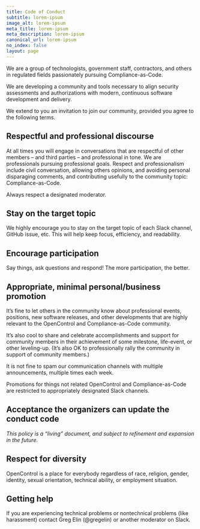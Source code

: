 ```yaml
---
title: Code of Conduct
subtitle: lorem-ipsum
image_alt: lorem-ipsum
meta_title: lorem-ipsum
meta_description: lorem-ipsum
canonical_url: lorem-ipsum
no_index: false
layout: page
---
```

We are a group of technologists, government staff, contractors, and others in regulated fields passionately pursuing Compliance-as-Code.

We are developing a community and tools necessary to align security assessments and authorizations with modern, continuous software development and delivery.

We extend to you an invitation to join our community, provided you agree to the following terms.

## Respectful and professional discourse

At all times you will engage in conversations that are respectful of other members – and third parties – and professional in tone. We are professionals pursuing professional goals. Respect and professionalism include civil conversation, allowing others opinions, and avoiding personal disparaging comments, and contributing usefully to the community topic: Compliance-as-Code.

Always respect a designated moderator.

## Stay on the target topic

We highly encourage you to stay on the target topic of each Slack channel, GitHub issue, etc. This will help keep focus, efficiency, and readability.

## Encourage participation

Say things, ask questions and respond! The more participation, the better.

## Appropriate, minimal personal/business promotion

It’s fine to let others in the community know about professional events, positions, new software releases, and other developments that are highly relevant to the OpenControl and Compliance-as-Code community.

It’s also cool to share and celebrate accomplishments and support for community members in their achievement of some milestone, life-event, or other leveling-up. (It’s also OK to professionally rally the community in support of community members.)

It is not fine to spam our communication channels with multiple announcements, multiple times each week.

Promotions for things not related OpenControl and Compliance-as-Code are restricted to appropriately designated Slack channels.

## Acceptance the organizers can update the conduct code

*This policy is a “living” document, and subject to refinement and expansion in the future.*

## Respect for diversity

OpenControl is a place for everybody regardless of race, religion, gender, identity, sexual orientation, technical ability, or employment situation.

## Getting help

If you are experiencing technical problems or nontechnical problems (like harassment) contact Greg Elin (@gregelin) or another moderator on Slack.
